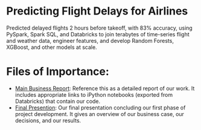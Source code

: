 # Predicting Flight Delays for Airlines
Predicted delayed flights 2 hours before takeoff, with 83% accuracy, using PySpark, Spark SQL, and Databricks to join terabytes of time-series flight and weather data, engineer features, and develop Random Forests, XGBoost, and other models at scale.


# Files of Importance:

- [Main Business Report](): Reference this as a detailed report of our work. It includes appropriate links to iPython notebooks (exported from Databricks) that contain our code.
- [Final Presention](): Our final presentation concluding our first phase of project development. It gives an overview of our business case, our decisions, and our results.

